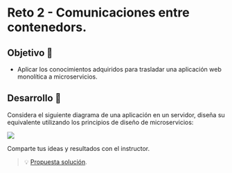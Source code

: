 # Reto 2 - Comunicaciones entre contenedors.

## Objetivo 🎯
* Aplicar los conocimientos adquiridos para trasladar una aplicación web monolítica a microservicios.

## Desarrollo 📝

Considera el siguiente diagrama de una aplicación en un servidor, diseña su equivalente utilizando los principios de diseño de microservicios:

<img src="./traditional-web-app.jpg">

Comparte tus ideas y resultados con el instructor.

> 💡 [Propuesta solución](./psolv.md).
